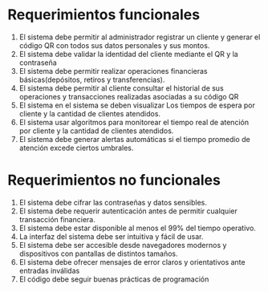 # Requerimientos funcionales
1. El sistema debe permitir al administrador registrar un cliente y generar el código QR con todos sus datos personales y sus montos.
2. El sistema debe validar la identidad del cliente mediante el QR y la contraseña
3. El sistema debe permitir realizar operaciones financieras básicas(depósitos, retiros y transferencias).
4. El sistema debe permitir al cliente consultar el historial de sus operaciones y transacciones realizadas asociadas a su código QR
5. El sistema en el sistema se deben visualizar Los tiempos de espera por cliente y la cantidad de clientes atendidos.
6. El sistema usar algoritmos para monitorear el tiempo real de atención por cliente y la cantidad de clientes atendidos.
7. El sistema debe generar alertas automáticas si el tiempo promedio de atención excede ciertos umbrales.

# Requerimientos no funcionales
1. El sistema debe cifrar las contraseñas y datos sensibles.
2. El sistema debe requerir autenticación antes de permitir cualquier transacción financiera.
3. El sistema debe estar disponible al menos el 99% del tiempo operativo.
4. La interfaz del sistema debe ser intuitiva y fácil de usar.
5. El sistema debe ser accesible desde navegadores modernos y dispositivos con pantallas de distintos tamaños.
6. El sistema debe ofrecer mensajes de error claros y orientativos ante entradas inválidas
7. El código debe seguir buenas prácticas de programación